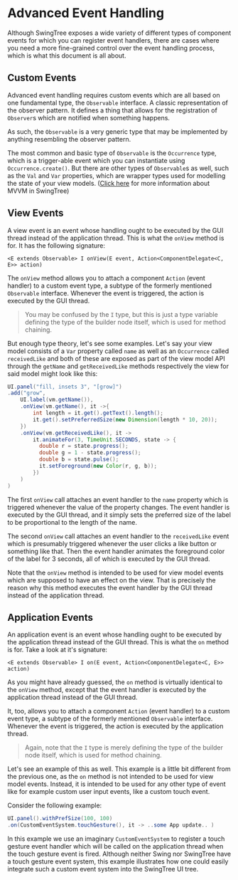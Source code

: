 
# Advanced Event Handling #

Although SwingTree exposes a wide variety of 
different types of component events for which you can register
event handlers, there are cases where you need a more fine-grained
control over the event handling process, which is what this document
is all about.

## Custom Events ##

Advanced event handling requires custom events
which are all based on one fundamental type, the `Observable` interface.
A classic representation of the observer pattern.
It defines a thing that allows for the registration of `Observer`s
which are notified when something happens.

As such, the `Observable` is a very generic type that may be implemented
by anything resembling the observer pattern.

The most common and basic type of `Observable` is the `Occurrence` type,
which is a trigger-able event which you can instantiate using `Occurrence.create()`.
But there are other types of `Observable`s as well, such as the `Val` and `Var`
properties, which are wrapper types used for modelling the state of your view models.
([Click here](Advanced-MVVM.md) for more information about MVVM in SwingTree)

## View Events ##

A view event is an event whose handling ought to be executed by the
GUI thread instead of the application thread.
This is what the `onView` method is for.
It has the following signature:

`<E extends Observable> I onView(E event, Action<ComponentDelegate<C, E>> action)`

The `onView` method allows you to attach a component `Action` (event handler) to
a custom event type, a subtype of the formerly mentioned `Observable` interface.
Whenever the event is triggered, the action is executed by the GUI thread.

> You may be confused by the `I` type, but this is just a type variable
> defining the type of the builder node itself, which is used for method chaining.

But enough type theory, let's see some examples.
Let's say your view model consists of a `Var` property called `name`
as well as an `Occurrence` called `receivedLike`
and both of these are exposed as part of the view model API
through the `getName` and `getReceivedLike` methods respectively
the view for said model might look like this:

```java
UI.panel("fill, insets 3", "[grow]")
.add("grow",
    UI.label(vm.getName()),
    .onView(vm.getName(), it ->{
        int length = it.get().getText().length();
        it.get().setPreferredSize(new Dimension(length * 10, 20));
    })
    .onView(vm.getReceivedLike(), it ->
        it.animateFor(3, TimeUnit.SECONDS, state -> {
          double r = state.progress();
          double g = 1 - state.progress();
          double b = state.pulse();
          it.setForeground(new Color(r, g, b));
        })
    )
)
```

The first `onView` call attaches an event handler to the `name` property
which is triggered whenever the value of the property changes.
The event handler is executed by the GUI thread, and it simply
sets the preferred size of the label to be proportional to the length of the name.

The second `onView` call attaches an event handler to the `receivedLike` event
which is presumably triggered whenever the user clicks a like button or something like that.
Then the event handler animates the foreground color of the label for 3 seconds,
all of which is executed by the GUI thread.

Note that the `onView` method is intended to be used
for view model events which are supposed to have an effect on the view.
That is precisely the reason why this method executes the event handler
by the GUI thread instead of the application thread.    

## Application Events ##

An application event is an event whose handling ought to be executed by the
application thread instead of the GUI thread.
This is what the `on` method is for.
Take a look at it's signature:

`<E extends Observable> I on(E event, Action<ComponentDelegate<C, E>> action)`

As you might have already guessed, the `on` method is virtually identical
to the `onView` method, except that the event handler is executed by the
application thread instead of the GUI thread.

It, too, allows you to attach a component `Action` (event handler) to
a custom event type, a subtype of the formerly mentioned `Observable` interface.
Whenever the event is triggered, the action is executed by the application thread.

> Again, note that the `I` type is merely defining the type of
> the builder node itself, which is used for method chaining.

Let's see an example of this as well.
This example is a little bit different from the previous one,
as the `on` method is not intended to be used for view model events.
Instead, it is intended to be used for any other type of event
like for example custom user input events, like a custom touch event.

Consider the following example:
```java
UI.panel().withPrefSize(100, 100)
.on(CustomEventSystem.touchGesture(), it -> ..some App update.. )
```
In this example we use an imaginary `CustomEventSystem` to register a touch gesture event handler
which will be called on the application thread when the touch gesture event is fired.
Although neither Swing nor SwingTree have a touch gesture event system, this example illustrates
how one could easily integrate such a custom event system into the SwingTree UI tree.



